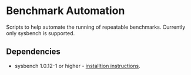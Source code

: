 # Benchmark Automation
Scripts to help automate the running of repeatable benchmarks. Currently only
sysbench is supported.

## Dependencies
* sysbench 1.0.12-1 or higher - [installtion
   instructions](https://github.com/akopytov/sysbench#installing-from-binary-packages).

